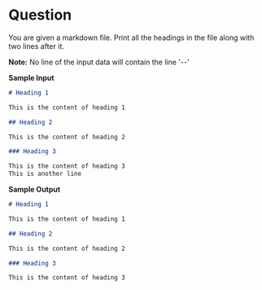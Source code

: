 # Question

You are given a markdown file.
Print all the headings in the file along with two lines after it.

**Note:** No line of the input data will contain the line '--'

**Sample Input**

```markdown
# Heading 1

This is the content of heading 1

## Heading 2

This is the content of heading 2

### Heading 3

This is the content of heading 3
This is another line
```

**Sample Output**

```markdown
# Heading 1

This is the content of heading 1

## Heading 2

This is the content of heading 2

### Heading 3

This is the content of heading 3
```
